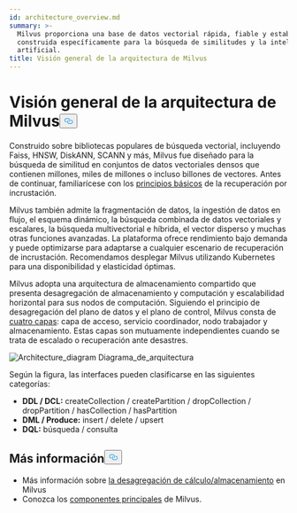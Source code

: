 ```yaml
---
id: architecture_overview.md
summary: >-
  Milvus proporciona una base de datos vectorial rápida, fiable y estable
  construida específicamente para la búsqueda de similitudes y la inteligencia
  artificial.
title: Visión general de la arquitectura de Milvus
---
```

<h1 id="Milvus-Architecture-Overview" class="common-anchor-header">Visión general de la arquitectura de Milvus<button data-href="#Milvus-Architecture-Overview" class="anchor-icon" translate="no">
      <svg translate="no"
        aria-hidden="true"
        focusable="false"
        height="20"
        version="1.1"
        viewBox="0 0 16 16"
        width="16"
      >
        <path
          fill="#0092E4"
          fill-rule="evenodd"
          d="M4 9h1v1H4c-1.5 0-3-1.69-3-3.5S2.55 3 4 3h4c1.45 0 3 1.69 3 3.5 0 1.41-.91 2.72-2 3.25V8.59c.58-.45 1-1.27 1-2.09C10 5.22 8.98 4 8 4H4c-.98 0-2 1.22-2 2.5S3 9 4 9zm9-3h-1v1h1c1 0 2 1.22 2 2.5S13.98 12 13 12H9c-.98 0-2-1.22-2-2.5 0-.83.42-1.64 1-2.09V6.25c-1.09.53-2 1.84-2 3.25C6 11.31 7.55 13 9 13h4c1.45 0 3-1.69 3-3.5S14.5 6 13 6z"
        ></path>
      </svg>
    </button></h1><p>Construido sobre bibliotecas populares de búsqueda vectorial, incluyendo Faiss, HNSW, DiskANN, SCANN y más, Milvus fue diseñado para la búsqueda de similitud en conjuntos de datos vectoriales densos que contienen millones, miles de millones o incluso billones de vectores. Antes de continuar, familiarícese con los <a href="/docs/es/v2.4.x/glossary.md">principios básicos</a> de la recuperación por incrustación.</p>
<p>Milvus también admite la fragmentación de datos, la ingestión de datos en flujo, el esquema dinámico, la búsqueda combinada de datos vectoriales y escalares, la búsqueda multivectorial e híbrida, el vector disperso y muchas otras funciones avanzadas. La plataforma ofrece rendimiento bajo demanda y puede optimizarse para adaptarse a cualquier escenario de recuperación de incrustación. Recomendamos desplegar Milvus utilizando Kubernetes para una disponibilidad y elasticidad óptimas.</p>
<p>Milvus adopta una arquitectura de almacenamiento compartido que presenta desagregación de almacenamiento y computación y escalabilidad horizontal para sus nodos de computación. Siguiendo el principio de desagregación del plano de datos y el plano de control, Milvus consta de <a href="/docs/es/v2.4.x/four_layers.md">cuatro capas</a>: capa de acceso, servicio coordinador, nodo trabajador y almacenamiento. Estas capas son mutuamente independientes cuando se trata de escalado o recuperación ante desastres.</p>
<p>
  
   <span class="img-wrapper"> <img translate="no" src="/docs/v2.4.x/assets/milvus_architecture.png" alt="Architecture_diagram" class="doc-image" id="architecture_diagram" />
   </span> <span class="img-wrapper"> <span>Diagrama_de_arquitectura</span> </span></p>
<p>Según la figura, las interfaces pueden clasificarse en las siguientes categorías:</p>
<ul>
<li><strong>DDL / DCL:</strong> createCollection / createPartition / dropCollection / dropPartition / hasCollection / hasPartition</li>
<li><strong>DML / Produce:</strong> insert / delete / upsert</li>
<li><strong>DQL:</strong> búsqueda / consulta</li>
</ul>
<h2 id="Whats-next" class="common-anchor-header">Más información<button data-href="#Whats-next" class="anchor-icon" translate="no">
      <svg translate="no"
        aria-hidden="true"
        focusable="false"
        height="20"
        version="1.1"
        viewBox="0 0 16 16"
        width="16"
      >
        <path
          fill="#0092E4"
          fill-rule="evenodd"
          d="M4 9h1v1H4c-1.5 0-3-1.69-3-3.5S2.55 3 4 3h4c1.45 0 3 1.69 3 3.5 0 1.41-.91 2.72-2 3.25V8.59c.58-.45 1-1.27 1-2.09C10 5.22 8.98 4 8 4H4c-.98 0-2 1.22-2 2.5S3 9 4 9zm9-3h-1v1h1c1 0 2 1.22 2 2.5S13.98 12 13 12H9c-.98 0-2-1.22-2-2.5 0-.83.42-1.64 1-2.09V6.25c-1.09.53-2 1.84-2 3.25C6 11.31 7.55 13 9 13h4c1.45 0 3-1.69 3-3.5S14.5 6 13 6z"
        ></path>
      </svg>
    </button></h2><ul>
<li>Más información sobre <a href="/docs/es/v2.4.x/four_layers.md">la desagregación de cálculo/almacenamiento</a> en Milvus</li>
<li>Conozca los <a href="/docs/es/v2.4.x/main_components.md">componentes principales</a> de Milvus.</li>
</ul>
